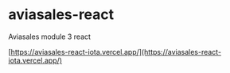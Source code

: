 # aviasales-react

Aviasales module 3 react

[https://aviasales-react-iota.vercel.app/](https://aviasales-react-iota.vercel.app/)
